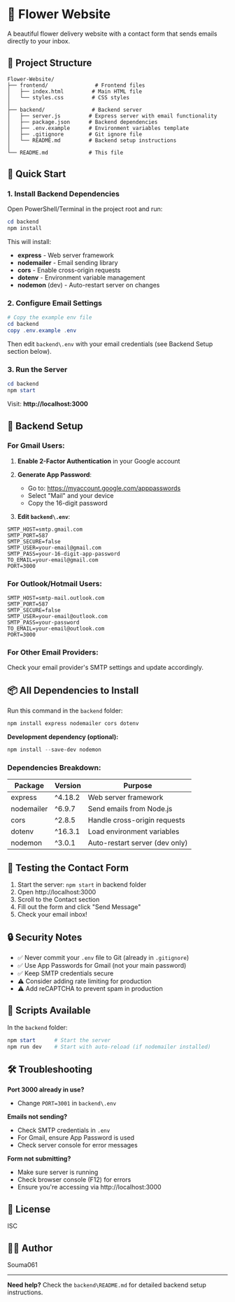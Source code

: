 # 🌸 Flower Website

A beautiful flower delivery website with a contact form that sends emails directly to your inbox.

## 📁 Project Structure

```
Flower-Website/
├── frontend/               # Frontend files
│   ├── index.html         # Main HTML file
│   └── styles.css         # CSS styles
│
├── backend/               # Backend server
│   ├── server.js         # Express server with email functionality
│   ├── package.json      # Backend dependencies
│   ├── .env.example      # Environment variables template
│   ├── .gitignore        # Git ignore file
│   └── README.md         # Backend setup instructions
│
└── README.md             # This file
```

## 🚀 Quick Start

### 1. Install Backend Dependencies

Open PowerShell/Terminal in the project root and run:

```powershell
cd backend
npm install
```

This will install:
- **express** - Web server framework
- **nodemailer** - Email sending library
- **cors** - Enable cross-origin requests
- **dotenv** - Environment variable management
- **nodemon** (dev) - Auto-restart server on changes

### 2. Configure Email Settings

```powershell
# Copy the example env file
cd backend
copy .env.example .env
```

Then edit `backend\.env` with your email credentials (see Backend Setup section below).

### 3. Run the Server

```powershell
cd backend
npm start
```

Visit: **http://localhost:3000**

## 📧 Backend Setup

### For Gmail Users:

1. **Enable 2-Factor Authentication** in your Google account
2. **Generate App Password**:
   - Go to: https://myaccount.google.com/apppasswords
   - Select "Mail" and your device
   - Copy the 16-digit password

3. **Edit `backend\.env`**:
```env
SMTP_HOST=smtp.gmail.com
SMTP_PORT=587
SMTP_SECURE=false
SMTP_USER=your-email@gmail.com
SMTP_PASS=your-16-digit-app-password
TO_EMAIL=your-email@gmail.com
PORT=3000
```

### For Outlook/Hotmail Users:

```env
SMTP_HOST=smtp-mail.outlook.com
SMTP_PORT=587
SMTP_SECURE=false
SMTP_USER=your-email@outlook.com
SMTP_PASS=your-password
TO_EMAIL=your-email@outlook.com
PORT=3000
```

### For Other Email Providers:

Check your email provider's SMTP settings and update accordingly.

## 📦 All Dependencies to Install

Run this command in the `backend` folder:

```powershell
npm install express nodemailer cors dotenv
```

**Development dependency (optional):**
```powershell
npm install --save-dev nodemon
```

### Dependencies Breakdown:

| Package | Version | Purpose |
|---------|---------|---------|
| express | ^4.18.2 | Web server framework |
| nodemailer | ^6.9.7 | Send emails from Node.js |
| cors | ^2.8.5 | Handle cross-origin requests |
| dotenv | ^16.3.1 | Load environment variables |
| nodemon | ^3.0.1 | Auto-restart server (dev only) |

## 🧪 Testing the Contact Form

1. Start the server: `npm start` in backend folder
2. Open http://localhost:3000
3. Scroll to the Contact section
4. Fill out the form and click "Send Message"
5. Check your email inbox!

## 🔒 Security Notes

- ✅ Never commit your `.env` file to Git (already in `.gitignore`)
- ✅ Use App Passwords for Gmail (not your main password)
- ✅ Keep SMTP credentials secure
- ⚠️ Consider adding rate limiting for production
- ⚠️ Add reCAPTCHA to prevent spam in production

## 📝 Scripts Available

In the `backend` folder:

```powershell
npm start      # Start the server
npm run dev    # Start with auto-reload (if nodemailer installed)
```

## 🛠️ Troubleshooting

**Port 3000 already in use?**
- Change `PORT=3001` in `backend\.env`

**Emails not sending?**
- Check SMTP credentials in `.env`
- For Gmail, ensure App Password is used
- Check server console for error messages

**Form not submitting?**
- Make sure server is running
- Check browser console (F12) for errors
- Ensure you're accessing via http://localhost:3000

## 📄 License

ISC

## 👨‍💻 Author

Souma061

---

**Need help?** Check the `backend\README.md` for detailed backend setup instructions.
